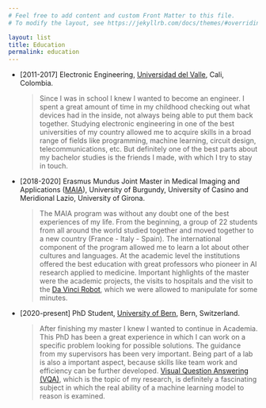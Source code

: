```yaml
---
# Feel free to add content and custom Front Matter to this file.
# To modify the layout, see https://jekyllrb.com/docs/themes/#overriding-theme-defaults

layout: list
title: Education
permalink: education
---
```


- [2011-2017] Electronic Engineering, [Universidad del Valle](https://www.univalle.edu.co), Cali, Colombia.
  > Since I was in school I knew I wanted to become an engineer. I spent a great amount of time in my childhood checking out what devices had in the inside, not always being able to put them back together. Studying electronic engineering in one of the best universities of my country allowed me to acquire skills in a broad range of fields like programming, machine learning, circuit design, telecommunications, etc. But definitely one of the best parts about my bachelor studies is the friends I made, with which I try to stay in touch.

- [2018-2020] Erasmus Mundus Joint Master in Medical Imaging and Applications ([MAIA](https://maiamaster.udg.edu)), University of Burgundy, University of Casino and Meridional Lazio, University of Girona.
  > The MAIA program was without any doubt one of the best experiences of my life. From the beginning, a group of 22 students from all around the world studied together and moved together to a new country (France - Italy - Spain). The international component of the program allowed me to learn a lot about other cultures and languages. At the academic level the institutions offered the best education with great professors who pioneer in AI research applied to medicine. Important highlights of the master were the academic projects, the visits to hospitals and the visit to the [Da Vinci Robot](https://www.davincisurgery.com), which we were allowed to manipulate for some minutes.

- [2020-present] PhD Student, [University of Bern](https://www.unibe.ch/index_eng.html), Bern, Switzerland.
  > After finishing my master I knew I wanted to continue in Academia. This PhD has been a great experience in which I can work on a specific problem looking for possible solutions. The guidance from my supervisors has been very important. Being part of a lab is also a important aspect, because skills like team work and efficiency can be further developed. [Visual Question Answering (VQA)](https://arxiv.org/abs/1505.00468), which is the topic of my research, is definitely a fascinating subject in which the real ability of a machine learning model to reason is examined.
